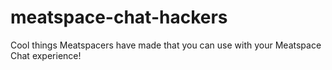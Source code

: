 meatspace-chat-hackers
======================

Cool things Meatspacers have made that you can use with your Meatspace Chat experience!
